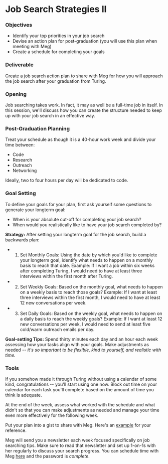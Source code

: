 # Job Search Strategies II

### Objectives
* Identify your top priorities in your job search 
* Devise an action plan for post-graduation (you will use this plan when meeting with Meg)
* Create a schedule for completing your goals

### Deliverable
Create a job search action plan to share with Meg for how you will approach the job search after your graduation from Turing. 

### Opening
Job searching takes work. In fact, it may as well be a full-time job in itself. In this session, we'll discuss how you can create the structure needed to keep up with your job search in an effective way. 

### Post-Graduation Planning
Treat your schedule as though it is a 40-hour work week and divide your time between:

* Code
* Research
* Outreach
* Networking

Ideally, two to four hours per day will be dedicated to code. 

### Goal Setting
To define your goals for your plan, first ask yourself some questions to generate your longterm goal:

- When is your absolute cut-off for completing your job search?
- When would you realistically like to have your job search completed by?

**Strategy:** After setting your longterm goal for the job search, build a backwards plan:

- 1. Set Monthly Goals: Using the date by which you'd like to complete your longterm goal, identify what needs to happen on a monthly basis to reach that date.
	Example: If I want a job within six weeks after completing Turing, I would need to have at least three interviews within the first month after Turing.
- 2. Set Weekly Goals: Based on the monthly goal, what needs to happen on a weekly basis to reach those goals?
	Example: If I want at least three interviews within the first month, I would need to have at least 12 new conversations per week.
- 3. Set Daily Goals: Based on the weekly goal, what needs to happen on a daily basis to reach the weekly goals?
	Example: If I want at least 12 new conversations per week, I would need to send at least five cold/warm outreach emails per day.

**Goal-setting Tips:** Spend thirty minutes each day and an hour each week assessing how your tasks align with your goals. Make adjustments as needed -- *it's so important to be flexible, kind to yourself, and realistic with time.*

### Tools
If you somehow made it through Turing without using a calendar of some kind, congratulations -- you'll start using one now. Block out time on your calendar for each task you'll complete based on the amount of time you think is adequate. 

At the end of the week, assess what worked with the schedule and what didn't so that you can make adjustments as needed and manage your time even more effectively for the following week. 

Put your plan into a gist to share with Meg. Here's an [example](https://gist.github.com/kjs222/7ef5e79a71eedf9d8c8d401da1e687c7) for your reference. 

Meg will send you a newsletter each week focused specifically on job searching tips. Make sure to read that newsletter and set up 1-on-1s with her regularly to discuss your search progress. You can schedule time with Meg [here](https://megstew.youcanbook.me/index.jsp) and the password is *complete*.
